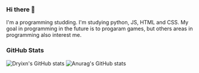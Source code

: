 ### Hi there 👋

I'm a programming studding. I'm studying python, JS, HTML and CSS. My goal in programming in the future is to progaram games, 
but others areas in programming also interest me.

### GitHub Stats


![Dryixn's GitHub stats](https://github-readme-stats.vercel.app/api?username=Dryixn&hide=contribs,prs)
![Anurag's GitHub stats](https://github-readme-stats.vercel.app/api?username=Dryixn&show_icons=true)

